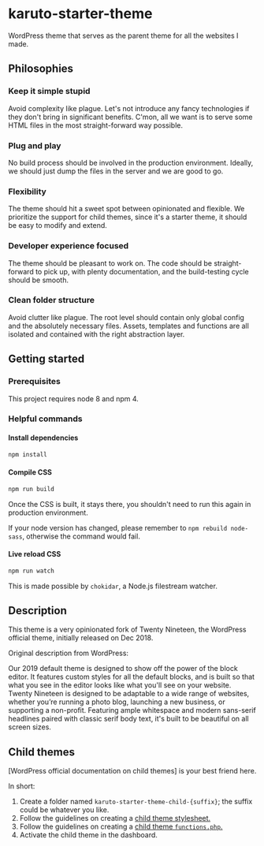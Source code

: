# karuto-starter-theme

WordPress theme that serves as the parent theme for all the websites I made.

## Philosophies
### Keep it simple stupid
Avoid complexity like plague. Let's not introduce any fancy technologies if they don't bring in significant benefits. C'mon, all we want is to serve some HTML files in the most straight-forward way possible.
### Plug and play
No build process should be involved in the production environment. Ideally, we should just dump the files in the server and we are good to go.
### Flexibility
The theme should hit a sweet spot between opinionated and flexible. We prioritize the support for child themes, since it's a starter theme, it should be easy to modify and extend.
### Developer experience focused
The theme should be pleasant to work on. The code should be straight-forward to pick up, with plenty documentation, and the build-testing cycle should be smooth.
### Clean folder structure
Avoid clutter like plague. The root level should contain only global config and the absolutely necessary files. Assets, templates and functions are all isolated and contained with the right abstraction layer.

## Getting started
### Prerequisites
This project requires node 8 and npm 4.
### Helpful commands
#### Install dependencies
```bash
npm install
```

#### Compile CSS
```bash
npm run build
```
Once the CSS is built, it stays there, you shouldn't need to run this again in production environment. 

If your node version has changed, please remember to `npm rebuild node-sass`, otherwise the command would fail.

#### Live reload CSS
```bash
npm run watch
```
This is made possible by `chokidar`, a Node.js filestream watcher.

## Description
This theme is a very opinionated fork of Twenty Nineteen, the WordPress official theme, initially released on Dec 2018.

Original description from WordPress:

Our 2019 default theme is designed to show off the power of the block editor. It features custom styles for all the default blocks, and is built so that what you see in the editor looks like what you'll see on your website. Twenty Nineteen is designed to be adaptable to a wide range of websites, whether you’re running a photo blog, launching a new business, or supporting a non-profit. Featuring ample whitespace and modern sans-serif headlines paired with classic serif body text, it's built to be beautiful on all screen sizes.

## Child themes
[WordPress official documentation on child themes] is your best friend here. 

In short:
1. Create a folder named `karuto-starter-theme-child-{suffix}`; the suffix could be whatever you like.
2. Follow the guidelines on creating a [child theme stylesheet.](https://developer.wordpress.org/themes/advanced-topics/child-themes/#2-create-a-stylesheet-style-css)
3. Follow the guidelines on creating a [child theme `functions.php`.](https://developer.wordpress.org/themes/advanced-topics/child-themes/#3-enqueue-stylesheet)
4. Activate the child theme in the dashboard.